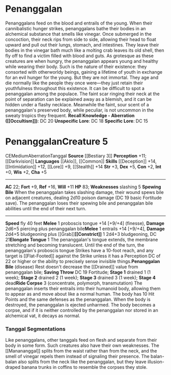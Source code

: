 ﻿---
ac: '22'
alignment: CE
all_resistance: null
burrow_speed: null
charisma: '+5'
climb_speed: null
constitution: '+2'
creature_ability:
- Constrict
- Elongate Tongue
- Penanggalan Bile
- Ride Corpse
- Spewing Bile
creature_family: null
description: "Penanggalans feed on the blood and entrails of the young. When their\
  \ cannibalistic hunger strikes, penanggalans bathe their bodies in an alchemical\
  \ substance that smells like vinegar. Once submerged in the concoction, their neck\
  \ rips from side to side, allowing their head to float upward and pull out their\
  \ lungs, stomach, and intestines. They leave their bodies in the vinegar bath much\
  \ like a molting crab leaves its old shell, then fly off to find a victim filled\
  \ with blood and guts.<br/><br/> As grotesque as these creatures are when hungry,\
  \ the penanggalan appears young and healthy while wearing their body. Such is the\
  \ nature of their existence: they consorted with otherworldy beings, gaining a lifetime\
  \ of youth in exchange for an evil hunger for the young. But they are not immortal.\
  \ They age and die normally like the people they once were\u2014they just retain\
  \ their youthfulness throughout this existence.<br/><br/> It can be difficult to\
  \ spot a penanggalan among the populace. The faint scar ringing their neck at the\
  \ point of separation can be explained away as a blemish, and it can be hidden under\
  \ a flashy necklace. Meanwhile the faint, sour scent of a penanggalan's preserved\
  \ body, while peculiar, is not uncommon in the sweaty tropics they frequent.<br/><br/><b><u>Recall\
  \ Knowledge - Aberration</u> ( [[DATABASE/skill/Occultism|Occultism]] )</b>: DC\
  \ 20<br/><b><u>Unspecific Lore</u></b>: DC 18<br/><b><u>Specific Lore</u></b>: DC\
  \ 15"
dexterity: '+5'
element: null
fly_speed: '40'
fortitude: '+9'
hardness: null
hp: '83'
id: '1261'
immunity: null
intelligence: '+0'
land_speed: null
language:
- '[[DATABASE/language/Aklo|Aklo]]'
- '[[DATABASE/language/Common|Common]]'
level: '5'
max_speed: '40'
name: Penanggalan
perception: '+11'
rarity: Common
reflex: '+16'
resistance: null
rus_type_level: null
school: null
sense:
- '[[DATABASE/monsterability/Darkvision|darkvision]]'
size: Medium
skill:
- '[[DATABASE/skill/Deception|Deception]] +14'
- '[[DATABASE/skill/Intimidation|Intimidation]] +12'
- '[[DATABASE/skill/Lore|Midwifery Lore]] +9'
- '[[DATABASE/skill/Stealth|Stealth]] +14'
source: '[[DATABASE/source/Bestiary 3|Bestiary 3]]'
speed:
- fly 40 feet
spell: null
strength: '+3'
strength_req: '3'
strongest_save:
- Reflex
swim_speed: null
trait:
- '[[DATABASE/trait/Aberration|Aberration]]'
- '[[DATABASE/trait/Tanggal|Tanggal]]'
type: Creature
vision: Darkvision
weakest_save:
- Fortitude
weakness:
- slashing 5
will: '+11'
wisdom: '+2'

---
# Penanggalan

Penanggalans feed on the blood and entrails of the young. When their cannibalistic hunger strikes, penanggalans bathe their bodies in an alchemical substance that smells like vinegar. Once submerged in the concoction, their neck rips from side to side, allowing their head to float upward and pull out their lungs, stomach, and intestines. They leave their bodies in the vinegar bath much like a molting crab leaves its old shell, then fly off to find a victim filled with blood and guts.
 As grotesque as these creatures are when hungry, the penanggalan appears young and healthy while wearing their body. Such is the nature of their existence: they consorted with otherworldy beings, gaining a lifetime of youth in exchange for an evil hunger for the young. But they are not immortal. They age and die normally like the people they once were—they just retain their youthfulness throughout this existence.
 It can be difficult to spot a penanggalan among the populace. The faint scar ringing their neck at the point of separation can be explained away as a blemish, and it can be hidden under a flashy necklace. Meanwhile the faint, sour scent of a penanggalan's preserved body, while peculiar, is not uncommon in the sweaty tropics they frequent.
**Recall Knowledge - Aberration ([[Occultism]])**: DC 20
**Unspecific Lore**: DC 18
**Specific Lore**: DC 15

# Penanggalan<span class="item-type">Creature 5</span>

<span class="trait-alignment item-trait">CE</span><span class="trait-size item-trait">Medium</span><span class="item-trait">Aberration</span><span class="item-trait">Tanggal</span>
**Source** [[Bestiary 3]]
**Perception** +11; [[Darkvision]]
**Languages** [[Aklo]], [[Common]]
**Skills** [[Deception]] +14, [[Intimidation]] +12, [[Lore]] +9, [[Stealth]] +14
**Str** +3, **Dex** +5, **Con** +2, **Int** +0, **Wis** +2, **Cha** +5

---
**AC** 22; **Fort** +9, **Ref** +16, **Will** +11
**HP** 83; **Weaknesses** slashing 5
<span class="in-box-ability">**Spewing Bile** When the penanggalan takes slashing damage, their wound spews bile on adjacent creatures, dealing 2d10 poison damage (DC 19 basic Fortitude save). The penanggalan loses their spewing bile and penanggalan bile abilities until the end of their next turn.</span>

---
**Speed** fly 40 feet
<span class="in-box-ability">**Melee** <span class="action-icon">1</span> proboscis tongue +14 [+9/+4] (finesse), **Damage** 2d6+5 piercing plus penanggalan bile</span><span class="in-box-ability">**Melee** <span class="action-icon">1</span> entrails +14 [+9/+4], **Damage** 2d4+5 bludgeoning plus [[Grab]]</span><span class="in-box-ability">**[[Constrict]]** <span class="action-icon">1</span> 2d4+3 bludgeoning, DC 21</span><span class="in-box-ability">**Elongate Tongue** <span class="action-icon">1</span> The penanggalan's tongue extends, the membrane stretching and becoming translucent. Until the end of the turn, the penanggalan's proboscis tongue Strikes have a 10-foot reach, and any target is [[Flat-Footed]] against the Strike unless it has a Perception DC of 22 or higher or the ability to precisely sense invisible things.</span><span class="in-box-ability">**Penanggalan Bile** (disease) Rest doesn't decrease the [[Drained]] value from penanggalan bile; **Saving Throw** DC 19 Fortitude; **Stage 1** drained 1 (1 week); **Stage 2** drained 2 (1 week); **Stage 3** drained 3 (1 week); **Stage 4** dead</span><span class="in-box-ability">**Ride Corpse** <span class="action-icon">3</span> (concentrate, polymorph, transmutation) The penanggalan inserts their entrails into their humanoid body, allowing them to appear as and move about like a normal human. The body has 10 Hit Points and the same defenses as the penanggalan. When the body is destroyed, the penanggalan is ejected unharmed. The body becomes a corpse, and if it is neither controlled by the penanggalan nor stored in an alchemical vat, it decays as normal.</span>

###  Tanggal Segmentations

Like penanggalans, other tanggals feed on flesh and separate from their body in some form. Such creatures also have their own weaknesses. The [[Manananggal]] splits from the waist rather than from the neck, and the smell of vinegar repels them instead of signaling their presence. The balan-balan also splits from the neck like the penanggalan, but they leave illusion-draped banana trunks in coffins to resemble the corpses they stole.